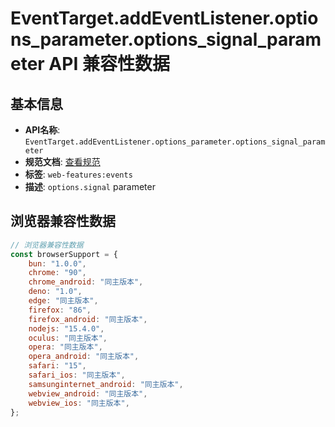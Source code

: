 # EventTarget.addEventListener.options_parameter.options_signal_parameter API 兼容性数据

## 基本信息

- **API名称**: `EventTarget.addEventListener.options_parameter.options_signal_parameter`
- **规范文档**: [查看规范](https://dom.spec.whatwg.org/#dom-addeventlisteneroptions-signal)
- **标签**: `web-features:events`
- **描述**: `options.signal` parameter

## 浏览器兼容性数据

```javascript
// 浏览器兼容性数据
const browserSupport = {
    bun: "1.0.0",
    chrome: "90",
    chrome_android: "同主版本",
    deno: "1.0",
    edge: "同主版本",
    firefox: "86",
    firefox_android: "同主版本",
    nodejs: "15.4.0",
    oculus: "同主版本",
    opera: "同主版本",
    opera_android: "同主版本",
    safari: "15",
    safari_ios: "同主版本",
    samsunginternet_android: "同主版本",
    webview_android: "同主版本",
    webview_ios: "同主版本",
};

```

